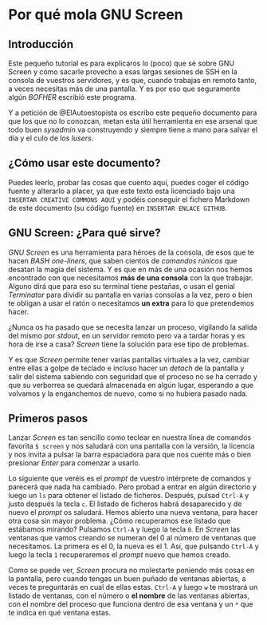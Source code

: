 Por qué mola GNU Screen
=======================

Introducción
------------

Este pequeño tutorial es para explicaros lo (poco) que sé sobre GNU Screen
y cómo sacarle provecho a esas largas sesiones de SSH en la consola de 
vuestros servidores, y es que, cuando trabajas en remoto tanto, a veces
necesitas más de una pantalla. Y es por eso que seguramente algún _BOFHER_
escribió este programa.

Y a petición de @ElAutoestopista os escribo este pequeño documento para que
los que no lo conozcan, metan esta útil herramienta en ese arsenal que todo
buen _sysadmin_ va construyendo y siempre tiene a mano para salvar el día y
el culo de los _lusers_.

¿Cómo usar este documento?
--------------------------

Puedes leerlo, probar las cosas que cuento aquí, puedes coger el código
fuente y alterarlo a placer, ya que este texto esta licenciado bajo una
`INSERTAR CREATIVE COMMONS AQUI` y podéis conseguir el fichero Markdown de
este documento (su código fuente) en `INSERTAR ENLACE GITHUB`.

GNU Screen: ¿Para qué sirve?
----------------------------

_GNU Screen_ es una herramienta para héroes de la consola, de esos que te 
hacen _BASH one-liners_, que saben cientos de _comandos rúnicos_ que
desatan la magia del sistema. Y es que en más de una ocasión nos hemos 
encontrado con que necesitamos **más de una consola** con la que trabajar.
Alguno dirá que para eso su terminal tiene pestañas, o usan el genial
_Terminator_ para dividir su pantalla en varias consolas a la vez, pero o
bien te obligan a usar el ratón o necesitamos **un extra** para lo que
pretendemos hacer.

¿Nunca os ha pasado que se necesita lanzar un proceso, vigilando la salida
del mismo por _stdout_, en un servidor remoto pero va a tardar horas y 
es hora de irse a casa? _Screen_ tiene la solución para ese tipo de problemas.

Y es que _Screen_ permite tener varias pantallas virtuales a la vez, cambiar
entre ellas a golpe de teclado e incluso hacer un _detach_ de la pantalla y
salir del sistema sabiendo con seguridad que el proceso no se ha cerrado y
que su verborrea se quedará almacenada en algún lugar, esperando a que 
volvamos y la enganchemos de nuevo, como si no hubiera pasado nada.

Primeros pasos
--------------

Lanzar _Screen_ es tan sencillo como teclear en nuestra línea de comandos
favorita `$ screen` y nos saludará con una pantalla con la versión, la 
licencia y nos invita a pulsar la barra espaciadora para que nos cuente más
o bien presionar _Enter_ para comenzar a usarlo.

Lo siguiente que veréis es el _prompt_ de vuestro intérprete de comandos
y parecerá que nada ha cambiado. Pero probad a entrar en algún directorio y 
luego un `ls` para obtener el listado de ficheros. Después, pulsad `Ctrl-A`
y justo después la tecla `c`. El listado de ficheros habrá desaparecido y
de nuevo el _prompt_ os saludará. Hemos abierto una nueva ventana, para hacer
otra cosa sin mayor problema. ¿Cómo recuperamos ese listado que estábamos
mirando? Pulsamos `Ctrl-A` y luego la tecla `0`. En _Screen_ las ventanas que
vamos creando se numeran del 0 al número de ventanas que necesitamos. La
primera es el 0, la nueva es el 1. Así, que pulsando `Ctrl-A` y luego la tecla
`1` recuperaremos el _prompt_ nuevo que hemos creado.

Como se puede ver, _Screen_ procura no molestarte poniendo más cosas en la 
pantalla, pero cuando tengas un buen puñado de ventanas abiertas, a veces te
preguntarás en cual de ellas estas. `Ctrl-A` y luego `w` te mostrará un
listado de ventanas, con el número o **el nombre** de las ventanas abiertas,
con el nombre del proceso que funciona dentro de esa ventana y un `*` que te
indica en qué ventana estas.
